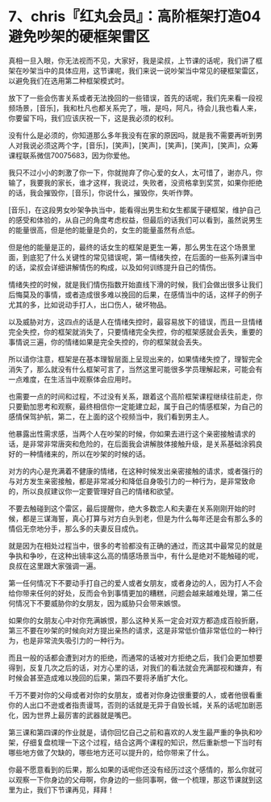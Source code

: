 # 7、chris『红丸会员』：高阶框架打造04避免吵架的硬框架雷区

真相一旦入眼，你无法视而不见，大家好，我是梁叔，上节课的话呢，我们讲了框架在吵架当中的具体应用，这节课呢，我们来说一说吵架当中常见的硬框架雷区，以避免我们在选用第二种框架模式时。

放下了一些会伤害关系或者无法挽回的一些错误，首先的话呢，我们先来看一段视频场景，[音乐]，我和杜凡也都关系完了，哦，是吗，阿凡，待会儿我也看人来，你要留下吗，我们应该庆祝一下，这是我必须的权利。

没有什么是必须的，你知道那么多年我没有在家的原因吗，就是我不需要再听到男人对我说必须这两个字，[音乐]，[笑声]，[笑声]，[笑声]，[笑声]，[笑声]，众筹课程联系微信70075683，因为你爱他。

我只不过小小的刺激了你一下，你就抛弃了你心爱的女人，太可惜了，谢亦凡，你输了，我要我的家长，谁才这样，我说过，失败者，没资格拿到奖赏，如果你拒绝的话，我会摧毁你，[音乐]，你说什么，摧毁你，失听作弊。

[音乐]，在这段男女吵架争执当中，能看得出男生和女生都属于硬框架，维护自己的感受和体验的，从自己的角度考虑权益，但最后的话我们可以看到，虽然说男生的能量很高，但是他的能量是负的，女生的能量虽然有点低。

但是他的能量是正的，最终的话女生的框架是更生一筹，那么男生在这个场景里面，到底犯了什么关键性的常见错误呢，第一情绪失控，在后面的一些系列课当中的话，梁叔会详细讲解情伤的构成，以及如何训练提升自己的情伤。

情绪失控的时候，就是我们情伤指数开始直线下滑的时候，我们会做出很多让我们后悔莫及的事情，或者造成很多难以挽回的后果，在感情当中的话，这样子的例子尤其的多，比如说动手打人，出口伤人，破坏物品。

以及威胁对方，这四点的话是人在情绪失控时，最容易放下的错误，而且一旦情绪完全失控，你的框架就消失了，只要情绪完全失控，你的框架感就会丢失，重要的事情说三遍，你的情绪如果是完全失控的，你的框架就会丢失。

所以请你注意，框架是在基本理智层面上呈现出来的，如果情绪失控了，理智完全消失了，那么就没有什么框架可言了，当然这里可能很多学员理解起来，可能会有一点难度，在生活当中观察体会应用时。

也需要一点的时间和过程，不过没有关系，跟着这个高阶框架课程继续往前走，你只要勤加思考和观察，最终相信你一定能建立起，属于自己的情感框架，为自己的感情保驾护航，第二，在上面的这个视频当中，我们看到男主人。

他暴露出性需求感，当两个人在吵架的时候，你如果去进行这个亲密接触请求的话，是非常非常唐突和危险的，在后面我会讲解肢体接触升级，是关系基础涂鸦良好的一种情绪来的，所以在吵架的时候的话。

对方的内心是充满着不健康的情绪，在这种时候发出亲密接触的请求，或者强行的与对方发生亲密接触，都是非常减分和降低自身吸引力的一种行为，是非常致命的，所以良叔建议你一定要管理好自己的情绪和欲望。

不要去触碰到这个雷区，最后提醒你，绝大多数恋人和夫妻在关系刚刚开始的时候，都是三谋海誓，真心打算与对方白头到老，但是为什么每年还是会有那么多的情侣无奈地分手，那么多的夫妻反目成仇。

就是因为在相处过程当中，很多的考验都没有正确的通过，而这其中最常见的就是争执和争吵，在这种出镜率这么高的情感场景当中，有什么是绝对不能触碰的呢，良叔在这里跟大家强调一遍。

第一任何情况下不要动手打自己的爱人或者女朋友，或者身边的人，因为打人不会给你带来任何的好处，反而会令到事情更加的糟糕，问题会越来越难处理，第二任何情况下不要威胁你的女朋友，因为威胁只会带来嫉恨。

如果你的女朋友心中对你充满嫉恨，那么这种关系一定会对双方都造成百般折磨，第三不要在吵架的时候向对方提出亲热的请求，这是非常低价值非常低位的一种行为，也是非常流失吸引力的一种行为。

而且一般的话都会遭到对方的拒绝，而通常的话被对方拒绝之后，我们会更加想要得到，反复几次之后的话，对方心里的话，对我们的看法就会充满鄙视和嫌弃，有时候会甚至造成难以挽回的后果，第四不要将矛盾扩大化。

千万不要对你的父母或者对你的女朋友，或者对你身边很重要的人，或者他很看重你的人出口不逊或者指责谩骂，否则的话就是无异于自毁长城，关系的话呢加剧恶化，因为世界上最厉害的武器就是嘴巴。

第三课和第四课的作业就是，请你回忆自己之前和喜欢的人发生最严重的争执和吵架，仔细复盘梳理一下这个过程，结合这两个课程的知识，然后重新想一下当时有哪些地方做了欠缺的，哪些地方还可以提升的，给你带来了什么。

你最不愿意看到的后果，那么如果的话呢你还没有经历过这个感情的，那么你就可以观察一下你身边的父母啊，你身边的一些同事啊，做一个梳理，那这节课就到这里为止，我们下节课再见，拜拜！

